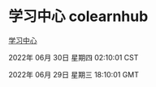 # 学习中心 colearnhub
[学习中心](http://219.139.196.158:56308/colearnhub/)

2022年 06月 30日 星期四 02:10:01 CST

2022年 06月 29日 星期三 18:10:01 GMT
